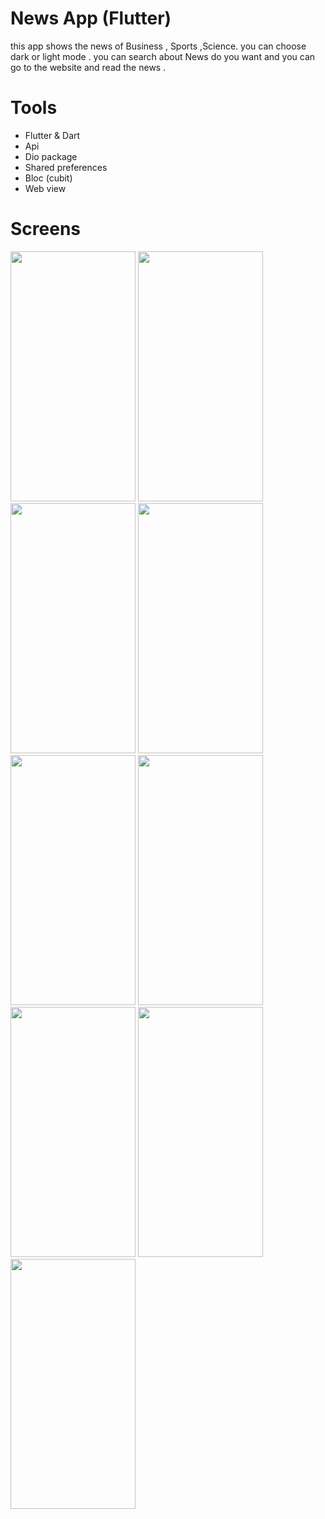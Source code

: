 # News App (Flutter)

this app shows the news of Business , Sports ,Science.
you can choose dark or light mode .
you can search about News do you want and you can go to the website and read the news .

# Tools
- Flutter & Dart
- Api
- Dio package
- Shared preferences
- Bloc (cubit)
- Web view
# Screens

<img src="https://github.com/Halawany1/News-App/assets/96886506/f63bebe9-09f9-471e-baa3-a8ec3f0200ac" width="200" height="400">
<img src="https://github.com/Halawany1/News-App/assets/96886506/8b805b14-4f8d-4076-bdf0-50f2a53b1a37" width="200" height="400">
<img src="https://github.com/Halawany1/News-App/assets/96886506/f07b8d96-e972-4231-8464-e04be3e52c32" width="200" height="400">
<img src="https://github.com/Halawany1/News-App/assets/96886506/b33f596f-2ce8-4198-898a-3ba48bdb9106" width="200" height="400">
<img src="https://github.com/Halawany1/News-App/assets/96886506/9aaa0e72-8c21-4dd6-94c2-18ba739f923f" width="200" height="400">
<img src="https://github.com/Halawany1/News-App/assets/96886506/55b3c128-a4b7-488e-8977-09864c9a4bc0" width="200" height="400">
<img src="https://github.com/Halawany1/News-App/assets/96886506/d0875182-7a8e-4553-95a5-2de2493be04d" width="200" height="400">
<img src="https://github.com/Halawany1/News-App/assets/96886506/62aae501-abe3-44b6-b352-51676b9f482d" width="200" height="400">
<img src="https://github.com/Halawany1/News-App/assets/96886506/c6f2e743-a7c8-49ef-9d76-9de6ac4f135d" width="200" height="400">



  

